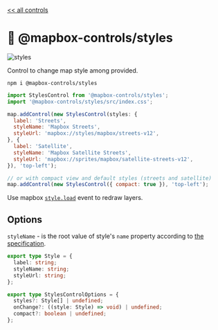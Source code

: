 [<< all controls](/README.md)

# 💅 @mapbox-controls/styles

![styles](https://github.com/korywka/mapbox-controls/assets/988471/3cc39282-68cb-4e2a-8665-49b24cea4a8e)

Control to change map style among provided.

```
npm i @mapbox-controls/styles
```

```js
import StylesControl from '@mapbox-controls/styles';
import '@mapbox-controls/styles/src/index.css';

map.addControl(new StylesControl(styles: {
  label: 'Streets',
  styleName: 'Mapbox Streets',
  styleUrl: 'mapbox://styles/mapbox/streets-v12',
}, {
  label: 'Satellite',
  styleName: 'Mapbox Satellite Streets',
  styleUrl: 'mapbox://sprites/mapbox/satellite-streets-v12',
}), 'top-left');

// or with compact view and default styles (streets and satellite)
map.addControl(new StylesControl({ compact: true }), 'top-left');
```

Use mapbox [`style.load`](https://docs.mapbox.com/mapbox-gl-js/api/map/#map.event:style.load) event to redraw layers.

## Options

`styleName` - is the root value of style's `name` property according to [the specification](https://docs.mapbox.com/style-spec/reference/root/#name).

```ts
export type Style = {
  label: string;
  styleName: string;
  styleUrl: string;
};

export type StylesControlOptions = {
  styles?: Style[] | undefined;
  onChange?: ((style: Style) => void) | undefined;
  compact?: boolean | undefined;
};
```
